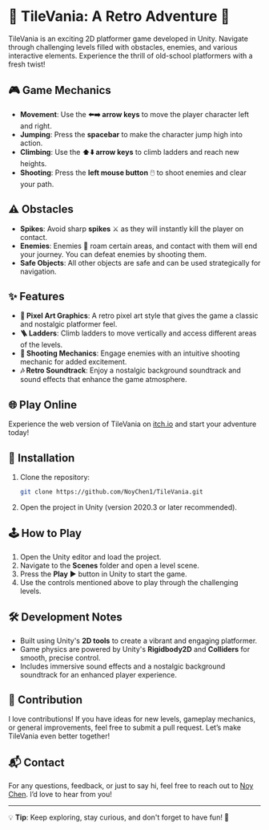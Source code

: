 # 🌟 TileVania: A Retro Adventure 🌟

TileVania is an exciting 2D platformer game developed in Unity. Navigate through challenging levels filled with obstacles, enemies, and various interactive elements. Experience the thrill of old-school platformers with a fresh twist!

## 🎮 Game Mechanics
- **Movement**: Use the **⬅️➡️ arrow keys** to move the player character left and right.
- **Jumping**: Press the **spacebar** to make the character jump high into action.
- **Climbing**: Use the **⬆️⬇️ arrow keys** to climb ladders and reach new heights.
- **Shooting**: Press the **left mouse button** 🖱️ to shoot enemies and clear your path.

## ⚠️ Obstacles
- **Spikes**: Avoid sharp **spikes** ⚔️ as they will instantly kill the player on contact.
- **Enemies**: Enemies 👾 roam certain areas, and contact with them will end your journey. You can defeat enemies by shooting them.
- **Safe Objects**: All other objects are safe and can be used strategically for navigation.

## ✨ Features
- **🎨 Pixel Art Graphics**: A retro pixel art style that gives the game a classic and nostalgic platformer feel.
- **🪜 Ladders**: Climb ladders to move vertically and access different areas of the levels.
- **🔫 Shooting Mechanics**: Engage enemies with an intuitive shooting mechanic for added excitement.
- **🎶 Retro Soundtrack**: Enjoy a nostalgic background soundtrack and sound effects that enhance the game atmosphere.

## 🌐 Play Online
Experience the web version of TileVania on [itch.io](https://noychen.itch.io/tilevania) and start your adventure today!

## 🚀 Installation
1. Clone the repository:
   ```sh
   git clone https://github.com/NoyChen1/TileVania.git
   ```
2. Open the project in Unity (version 2020.3 or later recommended).

## 🕹️ How to Play
1. Open the Unity editor and load the project.
2. Navigate to the **Scenes** folder and open a level scene.
3. Press the **Play** ▶️ button in Unity to start the game.
4. Use the controls mentioned above to play through the challenging levels.

## 🛠️ Development Notes
- Built using Unity's **2D tools** to create a vibrant and engaging platformer.
- Game physics are powered by Unity's **Rigidbody2D** and **Colliders** for smooth, precise control.
- Includes immersive sound effects and a nostalgic background soundtrack for an enhanced player experience.

## 🤝 Contribution
I love contributions! If you have ideas for new levels, gameplay mechanics, or general improvements, feel free to submit a pull request. Let’s make TileVania even better together!

## 📬 Contact
For any questions, feedback, or just to say hi, feel free to reach out to [Noy Chen](https://github.com/NoyChen1). I’d love to hear from you!

---

💡 **Tip**: Keep exploring, stay curious, and don't forget to have fun! 🎉
